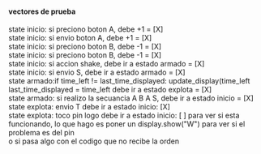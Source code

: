 #### vectores de prueba 
state inicio: si preciono boton A, debe +1 = [X]  
state inicio: si envio boton A, debe +1 = [X]  
state inicio: si preciono boton B, debe -1 = [X]  
state inicio: si preciono boton B, debe -1 = [X]  
state inicio: si accion shake, debe ir a estado armado = [X]  
state inicio: si envio S, debe ir a estado armado = [X]  
state armado:if time_left != last_time_displayed:  update_display(time_left  last_time_displayed = time_left debe ir a estado explota = [X]  
state armado: si realizo la secuancia A B A S, debe ir a estado inicio = [X]  
state explota: envio T debe ir a estado inicio:  [X]  
state explota: toco pin logo debe ir a estado inicio:  [ ]  para ver si esta funcionando, lo que hago es poner un display.show("W") para ver si el problema es del pin   
o si pasa algo con el codigo que no recibe la orden 

